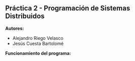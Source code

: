 ## Práctica 2 - Programación de Sistemas Distribuidos

**Autores:** 
- Alejandro Riego Velasco
- Jesús Cuesta Bartolomé

**Funcionamiento del programa:**
